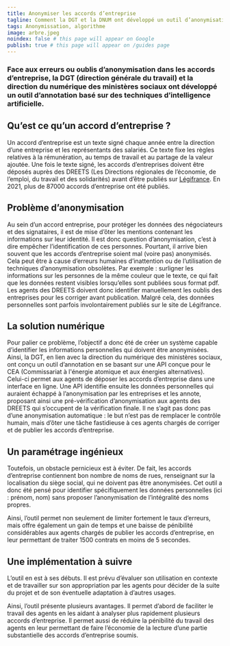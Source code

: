```yaml
---
title: Anonymiser les accords d’entreprise
tagline: Comment la DGT et la DNUM ont développé un outil d’anonymisation à destination des DREETS
tags: Anonymissation, algorithme
image: arbre.jpeg
noindex: false # this page will appear on Google
publish: true # this page will appear on /guides page
---
```


### Face aux erreurs ou oublis d’anonymisation dans les accords d’entreprise, la DGT (direction générale du travail) et la direction du numérique des ministères sociaux ont développé un outil d’annotation basé sur des techniques d’intelligence artificielle.

## **Qu’est ce qu’un accord d’entreprise ?**

Un accord d’entreprise est un texte signé chaque année entre la direction d’une entreprise et les représentants des salariés. Ce texte fixe les règles relatives à la rémunération, au temps de travail et au partage de la valeur ajoutée. Une fois le texte signé, les accords d’entreprises doivent être déposés auprès des DREETS (Les Directions régionales de l’économie, de l’emploi, du travail et des solidarités) avant d’être publiés sur [Légifrance](https://www.legifrance.gouv.fr/). En 2021, plus de 87000 accords d’entreprise ont été publiés.

## **Problème d’anonymisation**

Au sein d’un accord entreprise, pour protéger les données des négociateurs et des signataires, il est de mise d’ôter les mentions contenant les informations sur leur identité. Il est donc question d’anonymisation, c’est à dire empêcher l’identification de ces personnes. Pourtant, il arrive bien souvent que les accords d’entreprise soient mal (voire pas) anonymisés. Cela peut être à cause d’erreurs humaines d’inattention ou de l’utilisation de techniques d’anonymisation obsolètes. Par exemple : surligner les informations sur les personnes de la même couleur que le texte, ce qui fait que les données restent visibles lorsqu’elles sont publiées sous format pdf. Les agents des DREETS doivent donc identifier manuellement les oublis des entreprises pour les corriger avant publication. Malgré cela, des données personnelles sont parfois involontairement publiés sur le site de Légifrance.

## **La solution numérique**

Pour palier ce problème, l’objectif a donc été de créer un système capable d’identifier les informations personnelles qui doivent être anonymisées. Ainsi, la DGT, en lien avec la direction du numérique des ministères sociaux, ont conçu un outil d’annotation en se basant sur une API conçue pour le CEA (Commissariat à l'énergie atomique et aux énergies alternatives). Celui-ci permet aux agents de déposer les accords d’entreprise dans une interface en ligne. Une API identifie ensuite les données personnelles qui auraient échappé à l’anonymisation par les entreprises et les annote, proposant ainsi une pré-vérification d’anonymisation aux agents des DREETS qui s’occupent de la vérification finale. Il ne s’agit pas donc pas d’une anonymisation automatique : le but n’est pas de remplacer le contrôle humain, mais d’ôter une tâche fastidieuse à ces agents chargés de corriger et de publier les accords d’entreprise.

## **Un paramétrage ingénieux**

Toutefois, un obstacle pernicieux est à éviter. De fait, les accords d’entreprise contiennent bon nombre de noms de rues, renseignant sur la localisation du siège social, qui ne doivent pas être anonymisées. Cet outil a donc été pensé pour identifier spécifiquement les données personnelles (ici : prénom, nom) sans proposer l’anonymisation de l’intégralité des noms propres.

Ainsi, l’outil permet non seulement de limiter fortement le taux d’erreurs, mais offre également un gain de temps et une baisse de pénibilité considérables aux agents chargés de publier les accords d’entreprise, en leur permettant de traiter 1500 contrats en moins de 5 secondes.

## **Une implémentation à suivre**

L’outil en est à ses débuts. Il est prévu d’évaluer son utilisation en contexte et de travailler sur son appropriation par les agents pour décider de la suite du projet et de son éventuelle adaptation à d’autres usages.

Ainsi, l’outil présente plusieurs avantages. Il permet d’abord de faciliter le travail des agents en les aidant à analyser plus rapidement plusieurs accords d’entreprise. Il permet aussi de réduire la pénibilité du travail des agents en leur permettant de faire l’économie de la lecture d’une partie substantielle des accords d’entreprise soumis.
